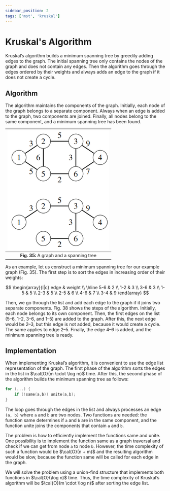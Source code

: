 ```yaml
---
sidebar_position: 2
tags: ['mst', 'kruskal']
---
```


# Kruskal's Algorithm

Kruskal’s algorithm builds a minimum spanning tree by greedily adding edges to the graph. The initial spanning tree only contains the nodes of the graph and does not contain any edges. Then the algorithm goes through the edges ordered by their weights and always adds an edge to the graph if it does not create a cycle.

## Algorithm

The algorithm maintains the components of the graph. Initially, each node of the graph belongs to a separate component. Always when an edge is added to the graph, two components are joined. Finally, all nodes belong to the same component, and a minimum spanning tree has been found.

|![A graph and a spanning tree](/img/tutorial/graph_algorithms/35.png)|
|:--:|
| **Fig. 35:** A graph and a spanning tree |

As an example, let us construct a minimum spanning tree for our example graph (Fig. 35). The first step is to sort the edges in increasing order of their weights:

$$
\begin{array}{l|c} 
edge & weight \\ 
\hline
5-6 & 2 \\
1-2 & 3 \\
3-6 & 3 \\
1-5 & 5 \\
2-3 & 5 \\
2-5 & 6 \\
4-6 & 7 \\
3-4 & 9  
\end{array} 
$$

Then, we go through the list and add each edge to the graph if it joins two separate components. Fig. 38 shows the steps of the algorithm. Initially, each node belongs to its own component. Then, the first edges on the list ($5–6$, $1–2$, $3–6$, and $1–5$) are added to the graph. After this, the next edge would be $2–3$, but this edge is not added, because it would create a cycle. The same applies to edge $2–5$. Finally, the edge $4–6$ is added, and the minimum spanning tree is ready.

## Implementation

When implementing Kruskal’s algorithm, it is convenient to use the edge list representation of the graph. The first phase of the algorithm sorts the edges in the list in $\cal{O}(m \cdot \log m)$ time. After this, the second phase of the algorithm builds the minimum spanning tree as follows:

```cpp
for (...) {
	if (!same(a,b)) unite(a,b);
}
```

The loop goes through the edges in the list and always processes an edge `(a, b)` where `a` and `b` are two nodes. Two functions are needed: the function same determines if `a` and `b` are in the same component, and the function unite joins the components that contain `a` and `b`.

The problem is how to efficiently implement the functions same and unite. One possibility is to implement the function same as a graph traversal and check if we can get from node `a` to node `b`. However, the time complexity of such a function would be $\cal{O}(n + m)$ and the resulting algorithm would be slow, because the function same will be called for each edge in the graph.

We will solve the problem using a union-find structure that implements both functions in $\cal{O}(\log n)$ time. Thus, the time complexity of Kruskal’s algorithm will be $\cal{O}(m \cdot \log n)$ after sorting the edge list.